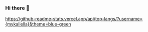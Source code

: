 ### Hi there 👋

https://github-readme-stats.vercel.app/api/top-langs/?username={mykallella}&theme=blue-green
